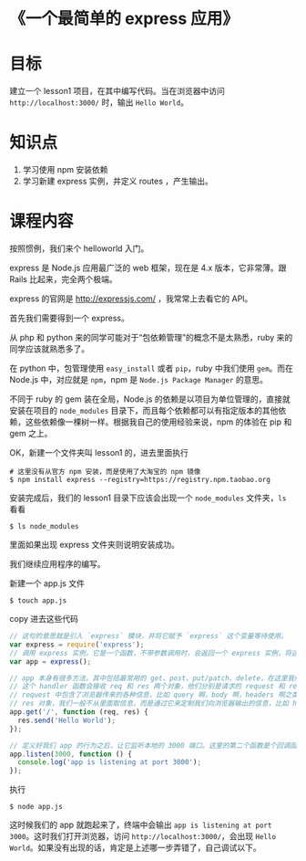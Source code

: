 《一个最简单的 express 应用》
=

目标
==

建立一个 lesson1 项目，在其中编写代码。当在浏览器中访问 `http://localhost:3000/` 时，输出 `Hello World`。

知识点
==

1. 学习使用 npm 安装依赖
2. 学习新建 express 实例，并定义 routes ，产生输出。

课程内容
==

按照惯例，我们来个 helloworld 入门。

express 是 Node.js 应用最广泛的 web 框架，现在是 4.x 版本，它非常薄。跟 Rails 比起来，完全两个极端。

express 的官网是 http://expressjs.com/ ，我常常上去看它的 API。

首先我们需要得到一个 express。

从 php 和 python 来的同学可能对于“包依赖管理”的概念不是太熟悉，ruby 来的同学应该就熟悉多了。

在 python 中，包管理使用 `easy_install` 或者 `pip`，ruby 中我们使用 `gem`。而在 Node.js 中，对应就是 `npm`，npm 是 `Node.js Package Manager` 的意思。

不同于 ruby 的 gem 装在全局，Node.js 的依赖是以项目为单位管理的，直接就安装在项目的 `node_modules` 目录下，而且每个依赖都可以有指定版本的其他依赖，这些依赖像一棵树一样。根据我自己的使用经验来说，npm 的体验在 pip 和 gem 之上。

OK，新建一个文件夹叫 lesson1 的，进去里面执行

```
# 这里没有从官方 npm 安装，而是使用了大淘宝的 npm 镜像
$ npm install express --registry=https://registry.npm.taobao.org
```

安装完成后，我们的 lesson1 目录下应该会出现一个 `node_modules` 文件夹，`ls` 看看

```
$ ls node_modules
```

里面如果出现 express 文件夹则说明安装成功。

我们继续应用程序的编写。

新建一个 app.js 文件

```
$ touch app.js
```

copy 进去这些代码

```js
// 这句的意思就是引入 `express` 模块，并将它赋予 `express` 这个变量等待使用。
var express = require('express');
// 调用 express 实例，它是一个函数，不带参数调用时，会返回一个 express 实例，将这个变量赋予 app 变量。
var app = express();

// app 本身有很多方法，其中包括最常用的 get、post、put/patch、delete，在这里我们调用其中的 get 方法，为我们的 `/` 路径指定一个 handler 函数。
// 这个 handler 函数会接收 req 和 res 两个对象，他们分别是请求的 request 和 response。
// request 中包含了浏览器传来的各种信息，比如 query 啊，body 啊，headers 啊之类的，都可以通过 req 对象访问到。
// res 对象，我们一般不从里面取信息，而是通过它来定制我们向浏览器输出的信息，比如 header 信息，比如想要向浏览器输出的内容。这里我们调用了它的 #send 方法，向浏览器输出一个字符串。
app.get('/', function (req, res) {
  res.send('Hello World');
});

// 定义好我们 app 的行为之后，让它监听本地的 3000 端口。这里的第二个函数是个回调函数，会在 listen 动作成功后执行，我们这里执行了一个命令行输出操作，告诉我们监听动作已完成。
app.listen(3000, function () {
  console.log('app is listening at port 3000');
});
```

执行

`$ node app.js`

这时候我们的 app 就跑起来了，终端中会输出 `app is listening at port 3000`。这时我们打开浏览器，访问 `http://localhost:3000/`，会出现 `Hello World`。如果没有出现的话，肯定是上述哪一步弄错了，自己调试以下。






